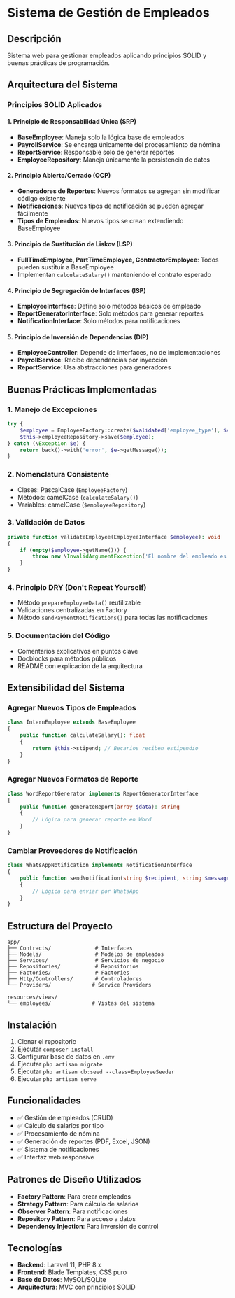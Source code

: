 # Sistema de Gestión de Empleados

## Descripción
Sistema web para gestionar empleados aplicando principios SOLID y buenas prácticas de programación.

## Arquitectura del Sistema

### Principios SOLID Aplicados

#### 1. Principio de Responsabilidad Única (SRP)
- **BaseEmployee**: Maneja solo la lógica base de empleados
- **PayrollService**: Se encarga únicamente del procesamiento de nómina
- **ReportService**: Responsable solo de generar reportes
- **EmployeeRepository**: Maneja únicamente la persistencia de datos

#### 2. Principio Abierto/Cerrado (OCP)
- **Generadores de Reportes**: Nuevos formatos se agregan sin modificar código existente
- **Notificaciones**: Nuevos tipos de notificación se pueden agregar fácilmente
- **Tipos de Empleados**: Nuevos tipos se crean extendiendo BaseEmployee

#### 3. Principio de Sustitución de Liskov (LSP)
- **FullTimeEmployee, PartTimeEmployee, ContractorEmployee**: Todos pueden sustituir a BaseEmployee
- Implementan `calculateSalary()` manteniendo el contrato esperado

#### 4. Principio de Segregación de Interfaces (ISP)
- **EmployeeInterface**: Define solo métodos básicos de empleado
- **ReportGeneratorInterface**: Solo métodos para generar reportes
- **NotificationInterface**: Solo métodos para notificaciones

#### 5. Principio de Inversión de Dependencias (DIP)
- **EmployeeController**: Depende de interfaces, no de implementaciones
- **PayrollService**: Recibe dependencias por inyección
- **ReportService**: Usa abstracciones para generadores

## Buenas Prácticas Implementadas

### 1. Manejo de Excepciones
```php
try {
    $employee = EmployeeFactory::create($validated['employee_type'], $validated);
    $this->employeeRepository->save($employee);
} catch (\Exception $e) {
    return back()->with('error', $e->getMessage());
}
```

### 2. Nomenclatura Consistente
- Clases: PascalCase (`EmployeeFactory`)
- Métodos: camelCase (`calculateSalary()`)
- Variables: camelCase (`$employeeRepository`)

### 3. Validación de Datos
```php
private function validateEmployee(EmployeeInterface $employee): void
{
    if (empty($employee->getName())) {
        throw new \InvalidArgumentException('El nombre del empleado es requerido');
    }
}
```

### 4. Principio DRY (Don't Repeat Yourself)
- Método `prepareEmployeeData()` reutilizable
- Validaciones centralizadas en Factory
- Método `sendPaymentNotifications()` para todas las notificaciones

### 5. Documentación del Código
- Comentarios explicativos en puntos clave
- Docblocks para métodos públicos
- README con explicación de la arquitectura

## Extensibilidad del Sistema

### Agregar Nuevos Tipos de Empleados
```php
class InternEmployee extends BaseEmployee
{
    public function calculateSalary(): float
    {
        return $this->stipend; // Becarios reciben estipendio
    }
}
```

### Agregar Nuevos Formatos de Reporte
```php
class WordReportGenerator implements ReportGeneratorInterface
{
    public function generateReport(array $data): string
    {
        // Lógica para generar reporte en Word
    }
}
```

### Cambiar Proveedores de Notificación
```php
class WhatsAppNotification implements NotificationInterface
{
    public function sendNotification(string $recipient, string $message): bool
    {
        // Lógica para enviar por WhatsApp
    }
}
```

## Estructura del Proyecto

```
app/
├── Contracts/              # Interfaces
├── Models/                 # Modelos de empleados
├── Services/               # Servicios de negocio
├── Repositories/           # Repositorios
├── Factories/              # Factories
├── Http/Controllers/       # Controladores
└── Providers/             # Service Providers

resources/views/
└── employees/             # Vistas del sistema
```

## Instalación

1. Clonar el repositorio
2. Ejecutar `composer install`
3. Configurar base de datos en `.env`
4. Ejecutar `php artisan migrate`
5. Ejecutar `php artisan db:seed --class=EmployeeSeeder`
6. Ejecutar `php artisan serve`

## Funcionalidades

- ✅ Gestión de empleados (CRUD)
- ✅ Cálculo de salarios por tipo
- ✅ Procesamiento de nómina
- ✅ Generación de reportes (PDF, Excel, JSON)
- ✅ Sistema de notificaciones
- ✅ Interfaz web responsive

## Patrones de Diseño Utilizados

- **Factory Pattern**: Para crear empleados
- **Strategy Pattern**: Para cálculo de salarios
- **Observer Pattern**: Para notificaciones
- **Repository Pattern**: Para acceso a datos
- **Dependency Injection**: Para inversión de control

## Tecnologías

- **Backend**: Laravel 11, PHP 8.x
- **Frontend**: Blade Templates, CSS puro
- **Base de Datos**: MySQL/SQLite
- **Arquitectura**: MVC con principios SOLID
